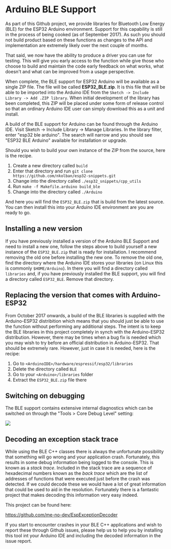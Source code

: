 # Arduino BLE Support
As part of this Github project, we provide libraries for Bluetooth Low Energy (BLE) for the ESP32 Arduino environment.  Support for this capability is still in the process of being cooked (as of September 2017).  As such you should not build product based on these functions as changes to the API and implementation are extremely likely over the next couple of months.

That said, we now have the ability to produce a driver you can use for testing.  This will give you early access to the function while give those who choose to build and maintain the code early feedback on what works, what doesn't and what can be improved from a usage perspective.

When complete, the BLE support for ESP32 Arduino will be available as a single ZIP file.  The file will be called **ESP32_BLE.zip**.  It is this file that will be able to be imported into the Arduino IDE from the `Sketch -> Include Library -> Add .ZIP library`.  When initial development of the library has been completed, this ZIP will be placed under some form of release control so that an ordinary Arduino IDE user can simply download this as a unit and install.

A build of the BLE support for Arduino can be found through the Arduino IDE.  Visit Sketch -> Include Library -> Manage Libraries.  In the library filter, enter "esp32 ble arduino".  The search will narrow and you should see "ESP32 BLE Arduino" available for installation or upgrade.



Should you wish to build your own instance of the ZIP from the source, here is the recipe.

1. Create a new directory called `build`
2. Enter that directory and run `git clone https://github.com/nkolban/esp32-snippets.git`
3. Change into the directory called  `./esp32_snippets/cpp_utils`
4. Run `make -f Makefile.arduino build_ble`
5. Change into the directory called `./Arduino`

And here you will find the `ESP32_BLE.zip` that is build from the latest source.  You can then install this into your Arduino IDE environment are you are ready to go.


## Installing a new version
If you have previously installed a version of the Arduino BLE Support and need to install a new one, follow the steps above to build yourself a new instance of the `ESP32_BLE.zip` that is ready for installation.  I recommend removing the old one before installing the new one.  To remove the old one, find the directory where the Arduino IDE stores your libraries (on Linux this is commonly `$HOME/Arduino`).  In there you will find a directory called `libraries` and, if you have previously installed the BLE support, you will find a directory called `ESP32_BLE`.  Remove that directory.

## Replacing the version that comes with Arduino-ESP32
From October 2017 onwards, a build of the BLE libraries is supplied with the Arduino-ESP32 distribition which means that you should just be able to use the function without performing any additional steps.  The intent is to keep the BLE libraries in this project completely in synch with the Arduino-ESP32 distribution.  However, there may be times when a bug fix is needed which you may wish to try before an official distribution in Arduino-ESP32.  That should be extremely rare.  However, just in case it is needed, here is the recipe:

1. Go to `<ArduinoIDE>/hardware/espressif/esp32/libraries`
2. Delete the directory called `BLE`
3. Go to your `<Arduino>/libraries` folder
4. Extract the `ESP32_BLE.zip` file there

## Switching on debugging
The BLE support contains extensive internal diagnostics which can be switched on through the "Tools > Core Debug Level" setting:

![](../../Documentation/images/arduino_debug.png) 


## Decoding an exception stack trace
While using the BLE C++ classes there is always the unfortunate possibility that something will go wrong and your application crash.  Fortunately, this results in some debug information being logged to the console.  This is known as a *stack trace*.   Included in the stack trace are a sequence of hexadecimal numbers known as the *back trace* which are the list of addresses of functions that were executed just before the crash was detected.  If we could decode these we would have a lot of great information that could be used to aid in the resolution.   Fortunately there is a fantastic project that makes decoding this information very easy indeed.

This project can be found here:

https://github.com/me-no-dev/EspExceptionDecoder

If you start to encounter crashes in your BLE C++ applications and wish to report these through Github issues, please help us to help you by installing this tool int your Arduino IDE and including the decoded information in the issue report.
